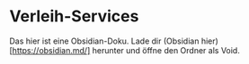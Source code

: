 # Verleih-Services

Das hier ist eine Obsidian-Doku. Lade dir (Obsidian hier)[https://obsidian.md/] herunter und öffne den Ordner als Void.